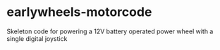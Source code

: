 # earlywheels-motorcode
Skeleton code for powering a 12V battery operated power wheel with a single digital joystick
